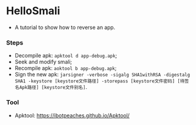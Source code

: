 # HelloSmali
* A tutorial to show how to reverse an app.

### Steps
* Decompile apk: `apktool d app-debug.apk`;
* Seek and modify smali;
* Recompile apk: `aoktool b app-debug.apk`;
* Sign the new apk: `jarsigner -verbose -sigalg SHA1withRSA -digestalg SHA1 -keystore [keystore文件路径] -storepass [keystore文件密码] [待签名Apk路径] [keystore文件别名]`.

### Tool
* Apktool: <https://ibotpeaches.github.io/Apktool/>
